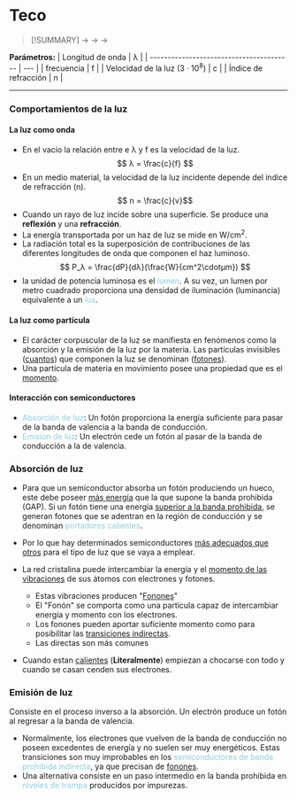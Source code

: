 # Teco
> [!SUMMARY]
> -> 
> -> 
> -> 

**Parámetros:**
| Longitud de onda                         | λ   |
| ---------------------------------------- | --- |
| frecuencia                               | f   |
| Velocidad de la luz (3 · 10<sup>8</sup>) | c   |
| Índice de refracción                     | n   |


---
### Comportamientos de la luz
#### La luz como onda
- En el vacío la relación entre e λ y f es la velocidad de la luz.
$$ λ = \frac{c}{f} $$
- En un medio material, la velocidad de la luz incidente depende del índice de refracción (n).
$$ n = \frac{c}{v}$$
- Cuando un rayo de luz incide sobre una superficie. Se produce una **reflexión** y una **refracción**.
- La energía transportada por un haz de luz se mide en W/cm<sup>2</sup>. 
- La radiación total es la superposición de contribuciones de las diferentes longitudes de onda que componen el haz luminoso.
$$ P_λ = \frac{dP}{dλ}(\frac{W}{cm^2\cdotµm}) $$
- la unidad de potencia luminosa es el <font color="#92cddc">lumen</font>. A su vez, un lumen por metro cuadrado proporciona una densidad de iluminación (luminancia) equivalente a un <font color="#92cddc">lux</font>.
#### La luz como partícula
- El carácter corpuscular de la luz se manifiesta en fenómenos como la absorción y la emisión de la luz por la materia. Las partículas invisibles (<u>cuantos</u>) que componen la luz se denominan (<u>fotones</u>). 
- Una partícula de materia en movimiento posee una propiedad que es el <u>momento</u>.

#### Interacción con semiconductores
- <font color="#92cddc">Absorción de luz</font>: Un fotón proporciona la energía suficiente para pasar de la banda de valencia a la banda de conducción.
- <font color="#92cddc">Emision de luz</font>: Un electrón cede un fotón al pasar de la banda de conducción a la de valencia.

### Absorción de luz
- Para que un semiconductor absorba un fotón produciendo un hueco, este debe poseer <u>más energía</u> que la que supone la banda prohibida (GAP). Si un fotón tiene una energía <u>superior a la banda prohibida</u>, se generan fotones que se adentran en la región de conducción y se denominan <font color="#92cddc">portadores calientes</font>.
- Por lo que hay determinados semiconductores <u>más adecuados que otros</u> para el tipo de luz que se vaya a emplear.
- La red cristalina puede intercambiar la energía y el <u>momento de las vibraciones</u> de sus átomos con electrones y fotones. 
	- Estas vibraciones producen "<u>Fonones</u>"
	- El "Fonón" se comporta como una partícula capaz de intercambiar energía y momento con los electrones.
	- Los fonones pueden aportar suficiente momento como para posibilitar las <u>transiciones indirectas</u>.
	- Las directas son más comunes

- Cuando estan <u>calientes</u> (**Literalmente**) empiezan a chocarse con todo y cuando se casan cenden sus electrones.

### Emisión de luz
Consiste en el proceso inverso a la absorción. Un electrón produce un fotón al regresar a la banda de valencia.
- Normalmente, los electrones que vuelven de la banda de conducción no poseen excedentes de energía y no suelen ser muy energéticos. Estas transiciones son muy improbables en los <font color="#92cddc">semiconductores de banda prohibida indirecta</font>, ya que precisan de <u>fonones</u>.
- Una alternativa consiste en un paso intermedio en la banda prohibida en<font color="#92cddc"> niveles de trampa</font> producidos por impurezas.